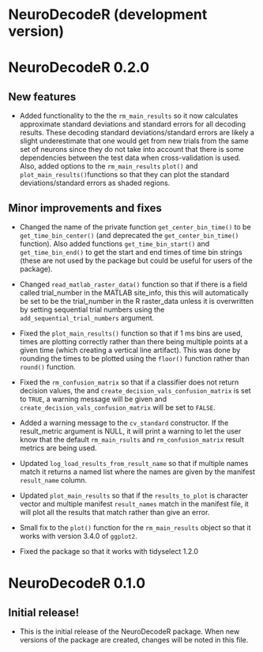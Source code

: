 # NeuroDecodeR (development version)

# NeuroDecodeR 0.2.0


## New features

* Added functionality to the the `rm_main_results` so it now calculates 
approximate standard deviations and standard errors for all decoding results. 
These decoding standard deviations/standard errors are likely a slight 
underestimate that one would get from new trials from the same set of neurons 
since they do not take into account that there is some dependencies between the 
test data when cross-validation is used. Also, added options to the 
`rm_main_results` `plot()` and `plot_main_results()`functions so that they can 
plot the standard deviations/standard errors as shaded regions. 


## Minor improvements and fixes

* Changed the name of the private function `get_center_bin_time()` to be 
`get_time_bin_center()` (and deprecated the `get_center_bin_time()` function).
Also added functions `get_time_bin_start()` and `get_time_bin_end()` to get the
start and end times of time bin strings (these are not used by the package but
could be useful for users of the package).

* Changed `read_matlab_raster_data()` function so that if there is a field called
trial_number in the MATLAB site_info, this this will automatically be set to be
the trial_number in the R raster_data unless it is overwritten by setting
sequential trial numbers using the `add_sequential_trial_numbers` argument.

* Fixed the `plot_main_results()` function so that if 1 ms bins are used, times
are plotting correctly rather than there being multiple points at a given time
(which creating a vertical line artifact). This was done by rounding the times
to be plotted using the `floor()` function rather than `round()` function.

* Fixed the `rm_confusion_matrix` so that if a classifier does not return
decision values, the and `create_decision_vals_confusion_matrix` is set to
`TRUE`, a warning message will be given and
`create_decision_vals_confusion_matrix` will be set to `FALSE`.

* Added a warning message to the `cv_standard` constructor. If the result_metric
argument is NULL, it will print a warning to let the user know that the default
`rm_main_rsults` and `rm_confusion_matrix` result metrics are being used.

* Updated `log_load_results_from_result_name` so that if multiple names match it
returns a named list where the names are given by the manifest `result_name`
column.

* Updated `plot_main_results` so that if the `results_to_plot` is character
vector and multiple manifest `result_names` match in the manifest file, it will
plot all the results that match rather than give an error.

* Small fix to the `plot()` function for the `rm_main_results` object so that
it works with version 3.4.0 of `ggplot2`. 

* Fixed the package so that it works with tidyselect 1.2.0


# NeuroDecodeR 0.1.0

## Initial release!

* This is the initial release of the NeuroDecodeR package. When new versions of
the package are created, changes will be noted in this file.


